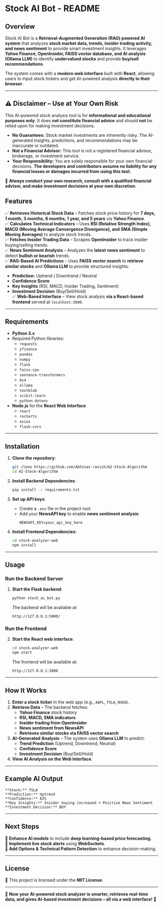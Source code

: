 # **Stock AI Bot - README**

## **Overview**
Stock AI Bot is a **Retrieval-Augmented Generation (RAG) powered AI system** that analyzes **stock market data, trends, insider trading activity, and news sentiment** to provide smart investment insights. It leverages **Yahoo Finance, OpenInsider, FAISS vector database, and AI analysis (Ollama LLM)** to identify **undervalued stocks** and provide **buy/sell recommendations**.

The system comes with a **modern web interface** built with **React**, allowing users to input stock tickers and get AI-powered analysis **directly in their browser**.

---
## ⚠️ **Disclaimer – Use at Your Own Risk**  
This AI-powered stock analysis tool is for **informational and educational purposes only**. It does **not constitute financial advice** and should **not** be relied upon for making investment decisions.  

- **No Guarantees:** Stock market investments are inherently risky. The AI-generated insights, predictions, and recommendations may be inaccurate or outdated.  
- **Not a Financial Advisor:** This tool is not a registered financial advisor, brokerage, or investment service.  
- **Your Responsibility:** You are solely responsible for your own financial decisions. **The developers and contributors assume no liability for any financial losses or damages incurred from using this tool.**  

🚨 **Always conduct your own research, consult with a qualified financial advisor, and make investment decisions at your own discretion.**  


## **Features**
✅ **Retrieves Historical Stock Data** – Fetches stock price history for **7 days, 1 month, 3 months, 6 months, 1 year, and 5 years** via **Yahoo Finance**.  
✅ **Calculates Technical Indicators** – Uses **RSI (Relative Strength Index), MACD (Moving Average Convergence Divergence), and SMA (Simple Moving Averages)** to analyze stock trends.  
✅ **Fetches Insider Trading Data** – Scrapes **OpenInsider** to track insider buying/selling trends.  
✅ **News Sentiment Analysis** – Analyzes the **latest news sentiment** to detect **bullish or bearish** trends.  
✅ **RAG-Based AI Predictions** – Uses **FAISS vector search** to **retrieve similar stocks** and **Ollama LLM** to provide structured insights:  
   - **Prediction:** Uptrend / Downtrend / Neutral  
   - **Confidence Score**  
   - **Key Insights** (RSI, MACD, Insider Trading, Sentiment)  
   - **Investment Decision** (Buy/Sell/Hold)  
✅ **Web-Based Interface** – View stock analysis **via a React-based frontend** served at `localhost:3000`.  

---

## **Requirements**
- **Python 3.x**
- Required Python libraries:
  - `requests`
  - `yfinance`
  - `pandas`
  - `numpy`
  - `flask`
  - `faiss-cpu`
  - `sentence-transformers`
  - `bs4`
  - `ollama`
  - `textblob`
  - `scikit-learn`
  - `python-dotenv`
- **Node.js** for the **React Web Interface**
  - `react`
  - `recharts`
  - `axios`
  - `flask-cors`

---

## **Installation**
1. **Clone the repository**:
   ```sh
   git clone https://github.com/Abhinav-ranish/AI-Stock-Algorithm
   cd AI-Stock-Algorithm
   ```

2. **Install Backend Dependencies**:
   ```sh
   pip install -r requirements.txt
   ```

3. **Set up API keys**:
   - Create a `.env` file in the project root.
   - Add your **NewsAPI key** to enable **news sentiment analysis**:
     ```
     NEWSAPI_KEY=your_api_key_here
     ```

4. **Install Frontend Dependencies**:
   ```sh
   cd stock-analyzer-web
   npm install
   ```

---

## **Usage**
### **Run the Backend Server**
1. **Start the Flask backend**:
   ```sh
   python stock_ai_bot.py
   ```
   The backend will be available at:
   ```
   http://127.0.0.1:5000/
   ```

### **Run the Frontend**
2. **Start the React web interface**:
   ```sh
   cd stock-analyzer-web
   npm start
   ```
   The frontend will be available at:
   ```
   http://127.0.0.1:3000
   ```

---

## **How It Works**
1. **Enter a stock ticker** in the web app (e.g., `AAPL`, `TSLA`, `NVDA`).
2. **Retrieve Data** – The backend fetches:
   - **Yahoo Finance** stock history
   - **RSI, MACD, SMA indicators**
   - **Insider trading from OpenInsider**
   - **News sentiment from NewsAPI**
   - **Retrieves similar stocks via FAISS vector search**
3. **AI-Generated Analysis** – The system uses **Ollama LLM** to predict:
   - **Trend Prediction** (Uptrend, Downtrend, Neutral)
   - **Confidence Score**
   - **Investment Decision** (Buy/Sell/Hold)
4. **View AI Analysis on the Web Interface**.

---

## **Example AI Output**
```
**Stock:** TSLA
**Prediction:** Uptrend  
**Confidence:** 82%  
**Key Insights:** Insider buying increased + Positive News Sentiment  
**Investment Decision:** BUY  
```

---

## **Next Steps**
🔹 **Enhance AI models** to include **deep learning-based price forecasting**.  
🔹 **Implement live stock alerts** using **WebSockets**.  
🔹 **Add Options & Technical Pattern Detection** to enhance decision-making.  

---

## **License**
📜 This project is licensed under the **MIT License**.  

---

🚀 **Now your AI-powered stock analyzer is smarter, retrieves real-time data, and gives AI-based investment decisions – all via a web interface!** 🚀